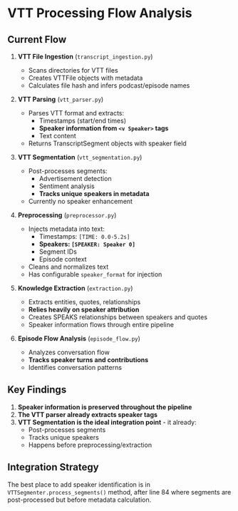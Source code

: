 # VTT Processing Flow Analysis

## Current Flow

1. **VTT File Ingestion** (`transcript_ingestion.py`)
   - Scans directories for VTT files
   - Creates VTTFile objects with metadata
   - Calculates file hash and infers podcast/episode names

2. **VTT Parsing** (`vtt_parser.py`)
   - Parses VTT format and extracts:
     - Timestamps (start/end times)
     - **Speaker information from `<v Speaker>` tags**
     - Text content
   - Returns TranscriptSegment objects with speaker field

3. **VTT Segmentation** (`vtt_segmentation.py`)
   - Post-processes segments:
     - Advertisement detection
     - Sentiment analysis
     - **Tracks unique speakers in metadata**
   - Currently no speaker enhancement

4. **Preprocessing** (`preprocessor.py`)
   - Injects metadata into text:
     - Timestamps: `[TIME: 0.0-5.2s]`
     - **Speakers: `[SPEAKER: Speaker 0]`**
     - Segment IDs
     - Episode context
   - Cleans and normalizes text
   - Has configurable `speaker_format` for injection

5. **Knowledge Extraction** (`extraction.py`)
   - Extracts entities, quotes, relationships
   - **Relies heavily on speaker attribution**
   - Creates SPEAKS relationships between speakers and quotes
   - Speaker information flows through entire pipeline

6. **Episode Flow Analysis** (`episode_flow.py`)
   - Analyzes conversation flow
   - **Tracks speaker turns and contributions**
   - Identifies conversation patterns

## Key Findings

1. **Speaker information is preserved throughout the pipeline**
2. **The VTT parser already extracts speaker tags**
3. **VTT Segmentation is the ideal integration point** - it already:
   - Post-processes segments
   - Tracks unique speakers
   - Happens before preprocessing/extraction

## Integration Strategy

The best place to add speaker identification is in `VTTSegmenter.process_segments()` method, after line 84 where segments are post-processed but before metadata calculation.